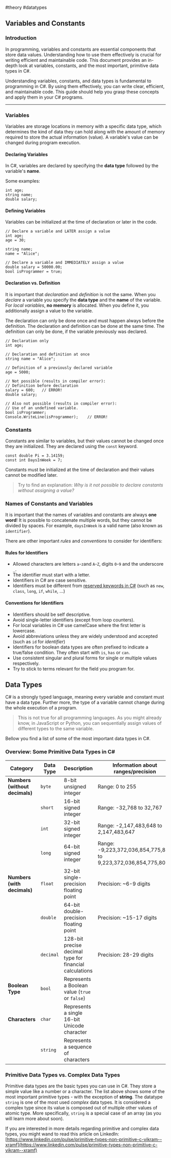 #theory #datatypes
## Variables and Constants

### [](#introduction)Introduction

In programming, variables and constants are essential components that store data values. Understanding how to use them effectively is crucial for writing efficient and maintainable code. This document provides an in-depth look at variables, constants, and the most important, primitive data types in C#.

Understanding variables, constants, and data types is fundamental to programming in C#. By using them effectively, you can write clear, efficient, and maintainable code. This guide should help you grasp these concepts and apply them in your C# programs.

---

### [](#variables)Variables

Variables are storage locations in memory with a specific data type, which determines the kind of data they can hold along with the amount of memory required to store the actual information (value). A variable's value can be changed during program execution.

#### [](#declaring-variables)Declaring Variables

In C#, variables are declared by specifying the **data type** followed by the variable's **name**.

Some examples:

```
int age;
string name;
double salary;
```

#### [](#defining-variables)Defining Variables

Variables can be initialized at the time of declaration or later in the code.

```
// Declare a variable and LATER assign a value
int age;
age = 30;

string name;
name = "Alice";

// Declare a variable and IMMEDIATELY assign a value
double salary = 50000.00;
bool isProgrammer = true;
```

#### [](#declaration-vs-definition)Declaration vs. Definition

It is important that _declaration_ and _definition_ is not the same. When you _declare_ a variable you specify the **data type** and the **name** of the variable. For _local variables_, **no memory** is allocated. When you define it, you additionally assign a value to the variable.

The declaration can only be done once and must happen always before the definition. The declaration and definition can be done at the same time. The definition can only be done, if the variable previously was declared.

```
// Declaration only
int age;

// Declaration and definition at once
string name = "Alice";

// Definition of a previously declared variable
age = 5000;

// Not possible (results in compiler error):
// Definition before declaration
salary = 600;   // ERROR!
double salary;

// Also not possible (results in compiler error):
// Use of an undefined variable.
bool isProgrammer;
Console.WriteLine(isProgrammer);    // ERROR!
```

### [](#constants)Constants

Constants are similar to variables, but their values cannot be changed once they are initialized. They are declared using the `const` keyword.

```
const double Pi = 3.14159;
const int DaysInWeek = 7;
```

Constants must be initialized at the time of declaration and their values cannot be modified later.

> Try to find an explanation: _Why is it not possible to declare constants without assigning a value?_

### [](#names-of-constants-and-variables)Names of Constants and Variables

It is important that the names of variables and constants are always **one word**! It is possible to concatenate multiple words, but they cannot be divided by spaces. For example, `daysInWeek` is a valid name (also known as `identifier`).

There are other important _rules_ and _conventions_ to consider for identifiers:

#### [](#rules-for-identifiers)Rules for Identifiers

- Allowed characters are letters `a`-`z`and `A`-`Z`, digits `0`-`9` and the underscore `_`.
- The identifier must start with a letter.
- Identifiers in C# are case sensitive.
- Identifiers must be different from [reserved keywords in C#](https://learn.microsoft.com/en-us/dotnet/csharp/language-reference/keywords/) (such as `new`, `class`, `long`, `if`, `while`, ...)

#### [](#conventions-for-identifiers)Conventions for Identifiers

- Identifiers should be self descriptive.
- Avoid single-letter identifiers (except from loop counters).
- For local variables in C# use camelCase where the first letter is lowercase.
- Avoid abbreviations unless they are widely understood and accepted (such as `id` for _identifier_)
- Identifiers for boolean data types are often prefixed to indicate a true/false condition. They often start with `is`, `has` or `can`.
- Use consistent singular and plural forms for single or multiple values respectively.
- Try to stick to terms relevant for the field you program for.

## [](#data-types)Data Types

C# is a strongly typed language, meaning every variable and constant must have a data type. Further more, the type of a variable cannot change during the whole execution of a program.

> This is not true for all programming languages. As you might already know, in JavaScript or Python, you can sequentially assign values of different types to the same variable.

Bellow you find a list of some of the most important data types in C#.

### [](#overview-some-primitive-data-types-in-c)Overview: Some Primitive Data Types in C#

| Category                       | Data Type | Description                                             | Information about ranges/precision                             | Example                         |
| ------------------------------ | --------- | ------------------------------------------------------- | -------------------------------------------------------------- | ------------------------------- |
| **Numbers (without decimals)** | `byte`    | 8-bit unsigned integer                                  | Range: 0 to 255                                                | `byte level = 255;`             |
|                                | `short`   | 16-bit signed integer                                   | Range: -32,768 to 32,767                                       | `short temperature = -10;`      |
|                                | `int`     | 32-bit signed integer                                   | Range: -2,147,483,648 to 2,147,483,647                         | `int age = 30;`                 |
|                                | `long`    | 64-bit signed integer                                   | Range: -9,223,372,036,854,775,808 to 9,223,372,036,854,775,807 | `long distance = 1234567890L;`  |
| **Numbers (with decimals)**    | `float`   | 32-bit single-precision floating point                  | Precision: ~6-9 digits                                         | `float height = 5.9f;`          |
|                                | `double`  | 64-bit double-precision floating point                  | Precision: ~15-17 digits                                       | `double distance = 12345.6789;` |
|                                | `decimal` | 128-bit precise decimal type for financial calculations | Precision: 28-29 digits                                        | `decimal price = 19.99m;`       |
| **Boolean Type**               | `bool`    | Represents a Boolean value (`true` or `false`)          |                                                                | `bool isAlive = true;`          |
| **Characters**                 | `char`    | Represents a single 16-bit Unicode character            |                                                                | `char grade = 'A';`             |
|                                | `string`  | Represents a sequence of characters                     |                                                                | `string name = "Alice";`        |

### [](#primitive-data-types-vs-complex-data-types)Primitive Data Types vs. Complex Data Types

Primitive data types are the basic types you can use in C#. They store a simple value like a number or a character. The list above shows some of the most important primitive types - with the exception of **string**. The datatype `string` is one of the most used _complex_ data types. It is considered a complex type since its value is composed out of multiple other values of atomic type. More specifically, `string` is a special case of an array (as you will learn more about soon).

If you are interested in more details regarding primitive and complex data types, you might wand to read this article on LinkedIn: [https://www.linkedin.com/pulse/primitive-types-non-primitive-c-vikram--xramf](https://www.linkedin.com/pulse/primitive-types-non-primitive-c-vikram--xramf)